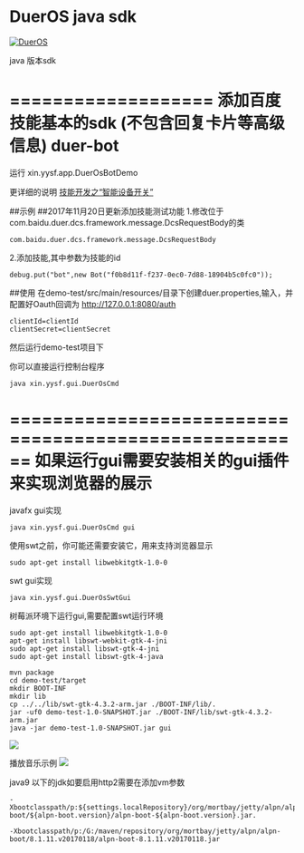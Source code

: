 # DuerOS java sdk

[![DuerOS](http://duer.bdstatic.com/saiya/dueros_static_79c1cb0828ef81e9863d87b7c5a154c2/statics/images//dumi/logo2.png)](http://duer.bdstatic.com)

java 版本sdk


===================
添加百度技能基本的sdk  (不包含回复卡片等高级信息)
duer-bot
===================
运行 xin.yysf.app.DuerOsBotDemo

更详细的说明 [技能开发之“智能设备开关”](https://developer.dueros.baidu.com/didp/forum/topic/show?topicId=246395 "智能设备开关")





##示例
##2017年11月20日更新添加技能测试功能
1.修改位于com.baidu.duer.dcs.framework.message.DcsRequestBody的类
```
com.baidu.duer.dcs.framework.message.DcsRequestBody
```
2.添加技能,其中参数为技能的id
```
debug.put("bot",new Bot("f0b8d11f-f237-0ec0-7d88-18904b5c0fc0"));
```
##使用
在demo-test/src/main/resources/目录下创建duer.properties,输入，并配置好Oauth回调为
http://127.0.0.1:8080/auth
```
clientId=clientId
clientSecret=clientSecret
```
然后运行demo-test项目下

你可以直接运行控制台程序
```
java xin.yysf.gui.DuerOsCmd
```



======================================================
如果运行gui需要安装相关的gui插件来实现浏览器的展示
======================================================
javafx gui实现
```
java xin.yysf.gui.DuerOsCmd gui
```
使用swt之前，你可能还需要安装它，用来支持浏览器显示
````
sudo apt-get install libwebkitgtk-1.0-0
````
swt gui实现
```
java xin.yysf.gui.DuerOsSwtGui
```
树莓派环境下运行gui,需要配置swt运行环境
````
sudo apt-get install libwebkitgtk-1.0-0
apt-get install libswt-webkit-gtk-4-jni 
sudo apt-get install libswt-gtk-4-jni
sudo apt-get install libswt-gtk-4-java

mvn package
cd demo-test/target
mkdir BOOT-INF
mkdir lib
cp ../../lib/swt-gtk-4.3.2-arm.jar ./BOOT-INF/lib/.
jar -uf0 demo-test-1.0-SNAPSHOT.jar ./BOOT-INF/lib/swt-gtk-4.3.2-arm.jar
java -jar demo-test-1.0-SNAPSHOT.jar gui
````


![](https://raw.githubusercontent.com/microxdd/dueros/master/duer/STEP1.jpg)

播放音乐示例
![](https://raw.githubusercontent.com/microxdd/dueros/master/duer/STEP2.jpg)

java9 以下的jdk如要启用http2需要在添加vm参数
```
-Xbootclasspath/p:${settings.localRepository}/org/mortbay/jetty/alpn/alpn-boot/${alpn-boot.version}/alpn-boot-${alpn-boot.version}.jar.
```
```
-Xbootclasspath/p:/G:/maven/repository/org/mortbay/jetty/alpn/alpn-boot/8.1.11.v20170118/alpn-boot-8.1.11.v20170118.jar
```
